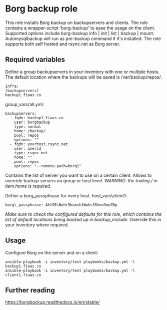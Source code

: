 # Borg backup role
This role installs Borg backup on backupservers and clients. The role contains a wrapper-script 'borg-backup' to ease the usage on the client. Supported options include borg-backup info | init | list | backup | mount. Automysqlbackup will run as pre-backup command if it's installed.
The role supports both self hosted and rsync.net as Borg server.


## Required variables
Define a group backupservers in your inventory with one or multiple hosts. The default location where the backups will be saved is /var/backup/repos/.
```
infra:
[backupservers]
backup1.fiaas.co
```

group\_vars/all.yml:
```
backupservers:
  - fqdn: backup1.fiaas.co
    user: borgbackup
    type: normal
    home: /backup/
    pool: repos
    options: ""
  - fqdn: yourhost.rsync.net
    user: userid
    type: rsync.net
    home: ""
    pool: repos
    options: "--remote-path=borg1"
```
Contains the list of server you want to use on a certain client.
Allows to override backup servers on group or host level.
*WARNING: the trailing / in item.home is required.*

Define a borg\_passphrase for every host.
host\_vars\client1:
```
borg\_passphrase: Ahl9EiNohr5koosh1Wohs3Shoo3ooZ6p
```

*Make sure to check the configured defaults for this role, which contains the list of default locations being backed up in backup_include.* Override this in your inventory where required.

## Usage

Configure Borg on the server and on a client:
```
ansible-playbook -i inventory/test playbooks/backup.yml -l backup1.fiaas.co
ansible-playbook -i inventory/test playbooks/backup.yml -l client1.fiaas.co
```

## Further reading
https://borgbackup.readthedocs.io/en/stable/
